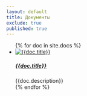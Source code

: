 ```yaml
---
layout: default
title: Документы
exclude: true
published: true
---
```


<ul class="list-unstyled">
{% for doc in site.docs %}

  <li class="media">
    <a href="{{doc.url}}"><img class="mr-3" src="{{doc.picture}}" alt="{{doc.title}}"></a>
    <div class="media-body">
      <h5 class="mt-0 mb-1"><a href="{{doc.url}}">{{doc.title}}</a></h5>
        {{doc.description}}
    </div>
  </li>
{% endfor %}
</ul>
